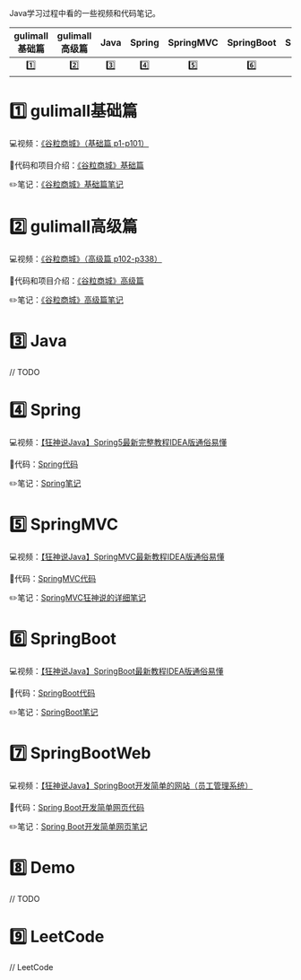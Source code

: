 Java学习过程中看的一些视频和代码笔记。

| gulimall 基础篇 | gulimall 高级篇 | Java | Spring | SpringMVC | SpringBoot | SpringBootWeb | Demo | LeetCode |
| :---: | :----: | :---: | :----: | :----: | :----: | :----: | :----: | :----: |
| [:one:](#one-gulimall基础篇) | [:two:](#two-gulimall高级篇) | [:three:](#three-Java) |[:four:](#four-Spring)|[:five:](#five-SpringMVC) |[:six:](#six-SpringBoot)| [:seven:](#seven-SpringBootWeb) |[:eight:](#eight-Demo) |[:nine:](#nine-LeetCode) |



# :one: gulimall基础篇
💻视频：[《谷粒商城》（基础篇 p1-p101）](https://www.bilibili.com/video/BV1np4y1C7Yf?from=search&seid=16203509345606998220)

📖代码和项目介绍：[《谷粒商城》基础篇](https://github.com/TanaStudy/Java-Study/tree/master/gulimall%E5%9F%BA%E7%A1%80%E7%AF%87)

✏️笔记：[《谷粒商城》基础篇笔记](https://github.com/TanaStudy/Java-Study/blob/master/gulimall%E5%9F%BA%E7%A1%80%E7%AF%87/docs/%E8%B0%B7%E7%B2%92%E5%95%86%E5%9F%8E%E2%80%94%E5%88%86%E5%B8%83%E5%BC%8F%E5%9F%BA%E7%A1%80.md)

# :two: gulimall高级篇
💻视频：[《谷粒商城》（高级篇 p102-p338）](https://www.bilibili.com/video/BV1np4y1C7Yf?from=search&seid=16203509345606998220)

📖代码和项目介绍：[《谷粒商城》高级篇](https://github.com/TanaStudy/Java-Study/tree/master/2.%20gulimall%E9%AB%98%E7%BA%A7%E7%AF%87)

✏️笔记：[《谷粒商城》高级篇笔记](https://github.com/TanaStudy/Java-Study/blob/master/2.%20gulimall%E9%AB%98%E7%BA%A7%E7%AF%87/docs/%E8%B0%B7%E7%B2%92%E5%95%86%E5%9F%8E%E2%80%94%E5%88%86%E5%B8%83%E5%BC%8F%E9%AB%98%E7%BA%A7.md)

# :three: Java

// TODO


# :four: Spring

💻视频：[【狂神说Java】Spring5最新完整教程IDEA版通俗易懂](https://www.bilibili.com/video/BV1WE411d7Dv?from=search&seid=10874099015421652957&spm_id_from=333.337.0.0)

📖代码：[Spring代码](https://github.com/TanaStudy/Java-Study/tree/master/1-Spring)

✏️笔记：[Spring笔记](https://github.com/TanaStudy/Java-Study/blob/master/1-Spring/README.md)

# :five: SpringMVC

💻视频：[【狂神说Java】SpringMVC最新教程IDEA版通俗易懂](https://www.bilibili.com/video/BV1aE41167Tu)

📖代码：[SpringMVC代码](https://github.com/TanaStudy/Java-Study/tree/master/5.%20SpringMVC)

✏️笔记：[SpringMVC狂神说的详细笔记](https://blog.csdn.net/xiangminlu/article/details/105680357)

# :six: SpringBoot

💻视频：[【狂神说Java】SpringBoot最新教程IDEA版通俗易懂](https://www.bilibili.com/video/BV1PE411i7CV?from=search&seid=673203727658245324&spm_id_from=333.337.0.0)

📖代码：[SpringBoot代码](https://github.com/TanaStudy/Java-Study/tree/master/2-SpringBoot)

✏️笔记：[SpringBoot笔记](https://github.com/TanaStudy/Java-Study/tree/master/2-SpringBoot/SpringBoot%E8%AF%BE%E5%A0%82%E7%AC%94%E8%AE%B0)

# :seven: SpringBootWeb

💻视频：[【狂神说Java】SpringBoot开发简单的网站（员工管理系统）](https://www.bilibili.com/video/BV19E411v7Ty?spm_id_from=333.999.0.0)

📖代码：[Spring Boot开发简单网页代码](https://github.com/TanaStudy/Java-Study/tree/master/3-SpringBootWeb)

✏️笔记：[Spring Boot开发简单网页笔记](https://blog.csdn.net/weixin_43901865/article/details/116596476)

# :eight: Demo

// TODO

# :nine: LeetCode

// LeetCode